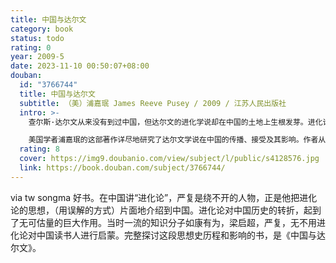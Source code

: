```yaml
---
title: 中国与达尔文
category: book
status: todo
rating: 0
year: 2009-5
date: 2023-11-10 00:50:07+08:00
douban:
  id: "3766744"
  title: 中国与达尔文
  subtitle: （美）浦嘉珉 James Reeve Pusey / 2009 / 江苏人民出版社
  intro: >-
    查尔斯·达尔文从来没有到过中国，但达尔文的进化学说却在中国的土地上生根发芽。进化论是最先对中国人造成冲击的重要的西方学说之一，而且在马克思主义获得真正立足以前，它还是占据主导地位的西方“主义”之一，它深刻地影响了中国人的政治思想和人生哲学。

    美国学者浦嘉珉的这部著作详尽地研究了达尔文学说在中国的传播、接受及其影响。作者从思想史的角度重新评价了中国近代知识分子对达尔文学说的“正读”与“误读”，展现了中国近代知识分子为使中国“适应”或“摆脱”那条“物竞天择，适者生存”的法则而进行的漫长努力。虽然达尔文的进化学说受到各种各样的歪曲。但进化学说的许多重要概念还是在近代中国的内忧外患的生存环境之中成为不证自明的“法则”，它们确实影响到中国维新派、共和派、无政府主义者和革命派的实际行动，并且为中国的马克思主义和毛泽东思想的传播铺平了道路。
  rating: 8
  cover: https://img9.doubanio.com/view/subject/l/public/s4128576.jpg
  link: https://book.douban.com/subject/3766744/
---
```


via tw songma 好书。在中国讲“进化论”，严复是绕不开的人物，正是他把进化论的思想，（用误解的方式）片面地介绍到中国。进化论对中国历史的转折，起到了无可估量的巨大作用。当时一流的知识分子如康有为，梁启超，严复，无不用进化论对中国读书人进行启蒙。完整探讨这段思想史历程和影响的书，是《中国与达尔文》。

